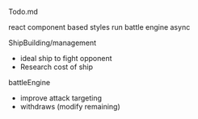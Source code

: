 Todo.md

react component based styles
run battle engine async

ShipBuilding/management
 - ideal ship to fight opponent
 - Research cost of ship

battleEngine
 - improve attack targeting
 - withdraws (modify remaining)
